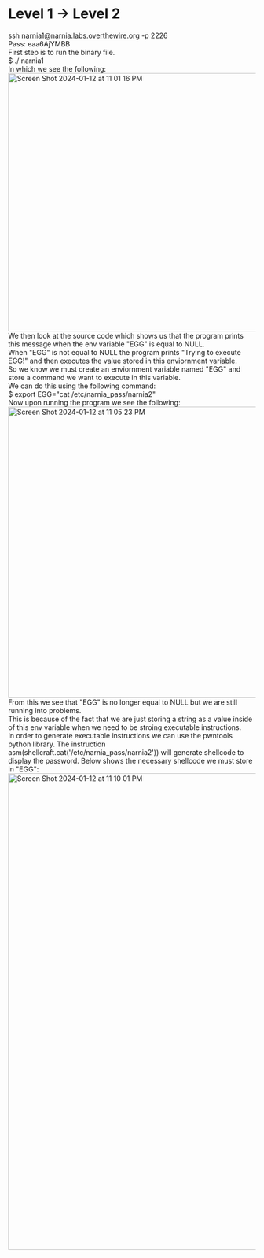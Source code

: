 # Level 1 -> Level 2  
ssh narnia1@narnia.labs.overthewire.org -p 2226  
Pass: eaa6AjYMBB  
First step is to run the binary file.  
$ ./ narnia1  
In which we see the following:  
<img width="525" alt="Screen Shot 2024-01-12 at 11 01 16 PM" src="https://github.com/tylerdionne/OverTheWire-Narnia-Write-ups/assets/143131384/7aae9e4e-1591-42ec-a378-47bb001d8f47">
We then look at the source code which shows us that the program prints this message when the env variable "EGG" is equal to NULL.  
When "EGG" is not equal to NULL the program prints "Trying to execute EGG!" and then executes the value stored in this enviornment variable.  
So we know we must create an enviornment variable named "EGG" and store a command we want to execute in this variable.  
We can do this using the following command:  
$ export EGG="cat /etc/narnia_pass/narnia2"  
Now upon running the program we see the following:  
<img width="592" alt="Screen Shot 2024-01-12 at 11 05 23 PM" src="https://github.com/tylerdionne/OverTheWire-Narnia-Write-ups/assets/143131384/d9221684-4c9a-4a05-a720-6fab5f7a5d69">
From this we see that "EGG" is no longer equal to NULL but we are still running into problems.  
This is because of the fact that we are just storing a string as a value inside of this env variable when we need to be stroing executable instructions.  
In order to generate executable instructions we can use the pwntools python library.
The instruction asm(shellcraft.cat('/etc/narnia_pass/narnia2')) will generate shellcode to display the password.
Below shows the necessary shellcode we must store in "EGG":  
<img width="969" alt="Screen Shot 2024-01-12 at 11 10 01 PM" src="https://github.com/tylerdionne/OverTheWire-Narnia-Write-ups/assets/143131384/f64856ee-0bd2-455d-a087-bd1b32375118">





